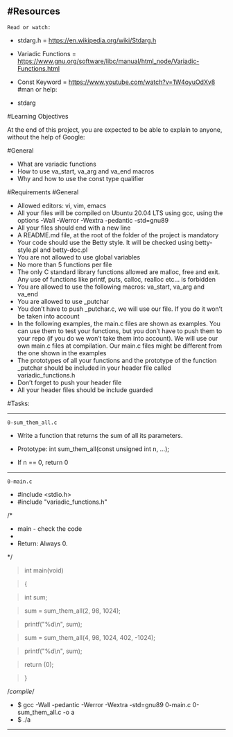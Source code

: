 #Resources
---
`Read or watch:`

* stdarg.h = https://en.wikipedia.org/wiki/Stdarg.h 
* Variadic Functions = https://www.gnu.org/software/libc/manual/html_node/Variadic-Functions.html
* Const Keyword = https://www.youtube.com/watch?v=1W4oyuOdXv8
#man or help:

* stdarg

#Learning Objectives

At the end of this project, you are expected to be able to explain to anyone, without the help of Google:

#General

* What are variadic functions
* How to use va_start, va_arg and va_end macros
* Why and how to use the const type qualifier

#Requirements
#General

* Allowed editors: vi, vim, emacs
* All your files will be compiled on Ubuntu 20.04 LTS using gcc, using the options -Wall -Werror -Wextra -pedantic -std=gnu89
* All your files should end with a new line
* A README.md file, at the root of the folder of the project is mandatory
* Your code should use the Betty style. It will be checked using betty-style.pl and betty-doc.pl
* You are not allowed to use global variables
* No more than 5 functions per file
* The only C standard library functions allowed are malloc, free and exit. Any use of functions like printf, puts, calloc, realloc etc… is forbidden
* You are allowed to use the following macros: va_start, va_arg and va_end
* You are allowed to use _putchar
* You don’t have to push _putchar.c, we will use our file. If you do it won’t be taken into account
* In the following examples, the main.c files are shown as examples. You can use them to test your functions, but you don’t have to push them to your repo (if you do we won’t take them into account). We will use our own main.c files at compilation. Our main.c files might be different from the one shown in the examples
* The prototypes of all your functions and the prototype of the function _putchar should be included in your header file called variadic_functions.h
* Don’t forget to push your header file
* All your header files should be include guarded


#Tasks:

___
`0-sum_them_all.c`
* Write a function that returns the sum of all its parameters.

* Prototype: int sum_them_all(const unsigned int n, ...);
* If n == 0, return 0
---
`0-main.c`

* #include <stdio.h>
* #include "variadic_functions.h"


/*
 * main - check the code
 *
 * Return: Always 0.
 
*/

>  int main(void) 

>  { 

> int sum;

> sum = sum_them_all(2, 98, 1024);

> printf("%d\n", sum);

> sum = sum_them_all(4, 98, 1024, 402, -1024);

> printf("%d\n", sum);    

> return (0);

> }

/*compile*/

* $ gcc -Wall -pedantic -Werror -Wextra -std=gnu89 0-main.c 0-sum_them_all.c -o a
* $ ./a
___


